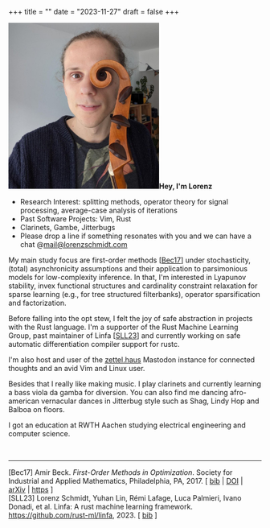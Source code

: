 +++
title = ""
date = "2023-11-27"
draft = false
+++

<div class="me"> 
    <img src="../../me.jpg" width="300px" height="330px"><span style=""><b>Hey, I'm Lorenz</b>
    <ul>
        <li> Research Interest: splitting methods, operator theory for signal processing, average-case analysis of iterations</li>
        <li> Past Software Projects: Vim, Rust</li>
        <li> Clarinets, Gambe, Jitterbugs</li>
        <li> Please drop a line if something resonates with you and we can have a chat @<a href="mailto:mail@lorenzschmidt.com">mail@lorenzschmidt.com</a></li>
    </span>
</div>

My main study focus are first-order methods [<a href="#first_order">Bec17</a>] under stochasticity, (total) asynchronicity assumptions and their application to parsimonious models for low-complexity inference. In that, I'm interested in Lyapunov stability, invex functional structures and cardinality constraint relaxation for sparse learning (e.g., for tree structured filterbanks), operator sparsification and factorization.

Before falling into the opt stew, I felt the joy of safe abstraction in projects with the Rust language. I'm a supporter of the Rust Machine Learning Group, past maintainer of Linfa [<a href="#linfa">SLL23</a>] and currently working on safe automatic differentiation compiler support for rustc.

I'm also host and user of the <a href="https://zettel.haus" target="_blank">zettel.haus</a> Mastodon instance for connected thoughts and an avid Vim and Linux user.

Besides that I really like making music. I play clarinets and currently learning a bass viola da gamba for diversion. You can also find me dancing afro-american vernacular dances in Jitterbug style such as Shag, Lindy Hop and Balboa on floors.

I got an education at RWTH Aachen studying electrical engineering and computer science. 

<br /><hr>

<tr valign="top">
<td align="right" class="bibtexnumber">
[<a name="first_order">Bec17</a>]
</td>
<td class="bibtexitem">
Amir Beck.
 <em>First-Order Methods in Optimization</em>.
 Society for Industrial and Applied Mathematics, Philadelphia, PA,
  2017.
[&nbsp;<a href="refs_bib.html#first_order">bib</a>&nbsp;| 
<a href="https://doi.org/10.1137/1.9781611974997">DOI</a>&nbsp;| 
<a href="http://arxiv.org/abs/https://epubs.siam.org/doi/pdf/10.1137/1.9781611974997">arXiv</a>&nbsp;| 
<a href="https://epubs.siam.org/doi/abs/10.1137/1.9781611974997">https</a>&nbsp;]

</td>
</tr>

<br />

<tr valign="top">
<td align="right" class="bibtexnumber">
[<a name="linfa">SLL23</a>]
</td>
<td class="bibtexitem">
Lorenz Schmidt, Yuhan Lin, Rémi Lafage, Luca Palmieri, Ivano Donadi, et al.
 Linfa: A rust machine learning framework.
 <a href="https://github.com/rust-ml/linfa">https://github.com/rust-ml/linfa</a>, 2023.
[&nbsp;<a href="refs_bib.html#linfa">bib</a>&nbsp;]

</td>
</tr>
